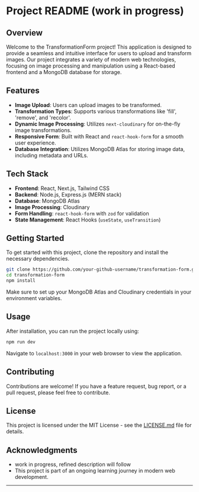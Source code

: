 # Project README (work in progress)

## Overview

Welcome to the TransformationForm project! This application is designed to provide a seamless and intuitive interface for users to upload and transform images. Our project integrates a variety of modern web technologies, focusing on image processing and manipulation using a React-based frontend and a MongoDB database for storage.

## Features

- **Image Upload**: Users can upload images to be transformed.
- **Transformation Types**: Supports various transformations like 'fill', 'remove', and 'recolor'.
- **Dynamic Image Processing**: Utilizes `next-cloudinary` for on-the-fly image transformations.
- **Responsive Form**: Built with React and `react-hook-form` for a smooth user experience.
- **Database Integration**: Utilizes MongoDB Atlas for storing image data, including metadata and URLs.

## Tech Stack

- **Frontend**: React, Next.js, Tailwind CSS
- **Backend**: Node.js, Express.js (MERN stack)
- **Database**: MongoDB Atlas
- **Image Processing**: Cloudinary
- **Form Handling**: `react-hook-form` with `zod` for validation
- **State Management**: React Hooks (`useState`, `useTransition`)

## Getting Started

To get started with this project, clone the repository and install the necessary dependencies.

```bash
git clone https://github.com/your-github-username/transformation-form.git
cd transformation-form
npm install
```

Make sure to set up your MongoDB Atlas and Cloudinary credentials in your environment variables.

## Usage

After installation, you can run the project locally using:

```bash
npm run dev
```

Navigate to `localhost:3000` in your web browser to view the application.

## Contributing

Contributions are welcome! If you have a feature request, bug report, or a pull request, please feel free to contribute. 

## License

This project is licensed under the MIT License - see the [LICENSE.md](LICENSE.md) file for details.

## Acknowledgments

- work in progress, refined description will follow
- This project is part of an ongoing learning journey in modern web development.

---
